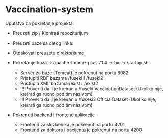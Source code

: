 # Vaccination-system

Uputstvo za pokretanje projekta:

- Preuzeti zip / Klonirati repoziturijum
- Preuzeti baze sa datog linka:
- Otpakovati preuzete direktorijume

- Pokretanje baza -> apache-tomme-plus-7.1.4 -> bin -> startup.sh
  - Server za baze (Tomcat) je pokrenut na portu 8082
  - Pristupiti RDF bazama /fuseki i /fuseki2
  - Pristupiti XML bazama /exist i /exist2
  - !!! Proveriti da li je kreiran u /fuseki VaccinationDataset (Ukoliko nije, kreirati ga rucno pod tim nazivom)
  - !!! Proveriti da li je kreiran u /fuseki2 OfficialDataset (Ukoliko nije, kreirati ga rucno pod tim nazivom)
  
- Pokrenuti backend i frontend aplikacije
  - Frontend za sluzbenika je pokrenut na portu 4201
  - Frontend za doktora i pacijenta je pokrenut na portu 4200
